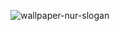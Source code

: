 ![wallpaper-nur-slogan](https://github.com/blizzer-design/.github/assets/7686866/c882e7d6-8b70-42da-89cb-2a5b77d795cf)

